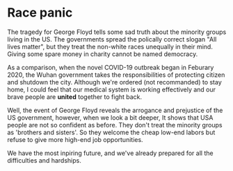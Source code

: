 # Race panic

The tragedy for George Floyd tells some sad truth about the minority groups living in the US. The governments spread the polically correct slogan "All lives matter", but they treat the non-white races unequally in their mind. Giving some spare money in charity cannot be named democracy.

As a comparison, when the novel COVID-19 outbreak began in Feburary 2020, the Wuhan government takes the responsibilities of protecting citizen and shutdown the city. Although we're ordered (not recommanded) to stay home, I could feel that our medical system is working effectively and our brave people are **united** together to fight back.

Well, the event of George Floyd reveals the arrogance and prejustice of the US government, however, when we look a bit deeper, It shows that USA people are not so confident as before. They don't treat the minority groups as 'brothers and sisters'. So they welcome the cheap low-end labors but refuse to give more high-end job opportunities.

We have the most inpiring future, and we've already prepared for all the difficulties and hardships.